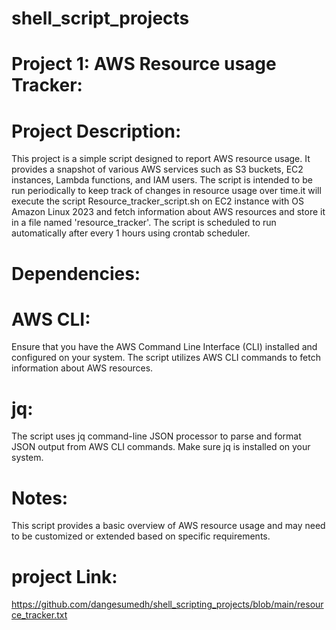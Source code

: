 # shell_script_projects
# Project 1: AWS Resource usage Tracker:
# Project Description:
This project is a simple script designed to report AWS resource usage. It provides a snapshot of various AWS services such as S3 buckets, EC2 instances, Lambda functions, and IAM users.
The script is intended to be run periodically to keep track of changes in resource usage over time.it will execute the script Resource_tracker_script.sh on EC2 instance with OS Amazon Linux 2023
and  fetch information about AWS resources and store it in a file named 'resource_tracker'. The script is scheduled  to run automatically after every 1 hours using crontab scheduler.
# Dependencies:
# AWS CLI:
Ensure that you have the AWS Command Line Interface (CLI) installed and configured on your system. The script utilizes AWS CLI commands to fetch information about AWS resources.
# jq: 
The script uses jq command-line JSON processor to parse and format JSON output from AWS CLI commands. Make sure jq is installed on your system.
# Notes:
This script provides a basic overview of AWS resource usage and may need to be customized or extended based on specific requirements.
# project Link: 
https://github.com/dangesumedh/shell_scripting_projects/blob/main/resource_tracker.txt

